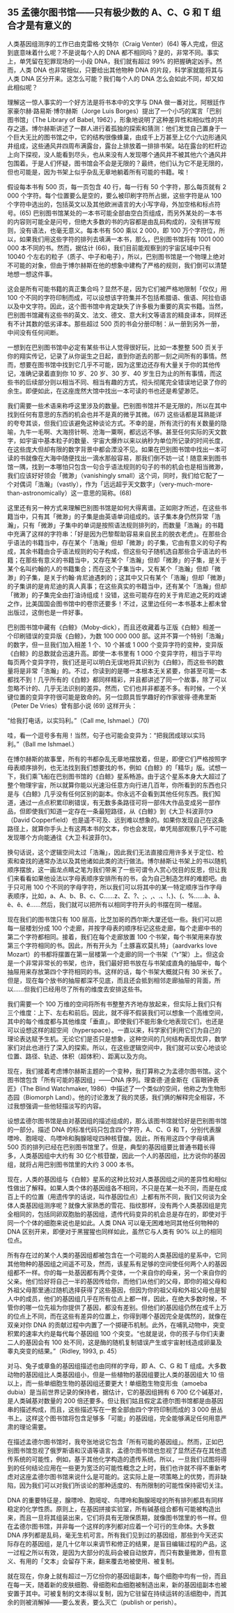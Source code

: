 ## 35 孟德尔图书馆——只有极少数的 A、C、G 和 T 组合才是有意义的

人类基因组测序的工作已由克雷格·文特尔（Craig Venter）(64) 等人完成，但这到底意味着什么呢？不是说每个人的 DNA 都不相同吗？是的，非常不同。事实上，单凭留在犯罪现场的一小段 DNA，我们就有超过 99% 的把握确定凶手。然而，人类 DNA 也非常相似，只要给出其他物种 DNA 的片段，科学家就能将其与人类 DNA 区分开来。这怎么可能？我们每个人的 DNA 怎么会如此不同，却又如此相似呢？

理解这一惊人事实的一个好方法是将书本中的文字与 DNA 做一番对比，阿根廷作家豪尔赫·路易斯·博尔赫斯（Jorge Luis Borges）提出了一个小巧的寓言「巴别图书馆」（The Library of Babel, 1962），形象地说明了这种差异性和相似性的共存之道。博尔赫斯讲述了一群人进行着孤独的探索和猜测：他们发觉自己置身于一个巨大无比的图书馆之中，它的结构很像蜂巢，由成千上万甚至上亿个六边形通风井组成，这些通风井四周布满露台，露台上排放着一排排书架。站在露台的栏杆边上向下探视，没人能看到尽头，也从来没有人发现哪个通风井不被其他六个通风井包围着。于是人们怀疑，图书馆会不会是无限的？最终，他们认为它不是无限的，但也可能是，因为书架上似乎杂乱无章地躺着所有可能的书籍。唉！

假设每本书有 500 页，每一页包含 40 行，每一行有 50 个字符，那么每页就有 2 000 个字符。每个位置要么是空的，要么被印刷字符所占据，这些字符是从 100 个字符中选出的，包括英文以及其他欧洲语言的大小写字母，外加空格和标点符号。(65) 巴别图书馆某处的一本书可能全部由空白页组成，而另外某处的一本书的内容则可能全是问号，但绝大多数的书的内容都是由乱码构成的，没有拼写规则，没有语法，也毫无意义。每本书有 500 乘以 2 000，即 100 万个字符位，所以，如果我们用这些字符的排列去填满一本书，那么，巴别图书馆将有 1001 000 000 本不同的书。然而，据估计 (66)，我们目前能观察到的宇宙区域中只有 10040 个左右的粒子（质子、中子和电子），所以，巴别图书馆是一个物理上绝对不可能的对象，但由于博尔赫斯在他的想象中建构了严格的规则，我们倒可以清楚地想一想这件事。

这会是所有可能书籍的真正集合吗？显然不是，因为它们被严格地限制「仅仅」用 100 个不同的字符印制而成，可以设想该字符集并不包括希腊语、俄语、阿拉伯语以及中文字符。因此，这个图书馆中肯定缺失了许多极为重要的真实书籍。当然，巴别图书馆藏有这些书的英文、法文、德文、意大利文等语言的精良译本，同样还有不计其数的低劣译本。那些超过 500 页的书会分册印制：从一册到另外一册，中间没有任何间断。

一想到在巴别图书馆中必定有某些书让人觉得很好玩，比如一本整整 500 页关于你的翔实传记，记录了从你诞生之日起，直到你逝去的那一刻之间所有的事情。然而，想要在图书馆中找到它几乎不可能，因为这里边还存有大量关于你的其他传记，准确记录着直到你 10 岁、20 岁、30 岁、40 岁生日为止的所有事情，而这些书的后续部分则以相当不同、相当有趣的方式，彻头彻尾完全错误地记录了你的余生。即便如此，在这座庞然大馆中找出一本可读的书也还是希望渺茫。

我们需要一些术语来称呼这里涉及的数量。巴别图书馆并不是无限的，所以在其中找到任何有意思的东西的机会也并不是真的微乎其微。(67) 这些话都是耳熟能详的夸夸其谈，但我们应该避免这种谈论方式。不幸的是，所有流行的有关数量的隐喻，九牛一毛啊、大海捞针啊、沧海一粟啊，都远远不够。甚至任何实际的天文数字，如宇宙中基本粒子的数量、宇宙大爆炸以来以纳秒为单位所记录的时间长度，在这些庞大但却有限的数字背景中都会湮没不见。如果在巴别图书馆中找出一本可读的书就像在大海中随便找出一滴水那般容易，那我们倒不妨一试！随意来到图书馆一隅，找到一本哪怕只包含一句合乎语法规则的句子的书的机会也是相当微渺，我们应该好好领会「微渺」（vanishingly small）这个词，同时，我们给它配了一个对偶词「浩瀚」（vastly），作为「远远超乎天文数字」（very-much-more-than-astronomically）这一意思的简称。(68)

这里还有另一种方式来理解巴别图书馆是如何大得离谱。正如刚才所述，在这些书籍当中，只有其「微渺」的子集是由英语单词组成的。该子集本身仍然异常「浩瀚」，只有「微渺」子集中的单词是按照语法规则排列的，而数量「浩瀚」的书籍中充满了这样的字符串：「好是因为巴黎帮助容易来自民主的脱衣老虎」。在那些合乎语法的书籍当中，存在某个「浩瀚」但却「微渺」的子集，它由有意义的句子构成，其余书籍由合乎语法规则的句子构成，但这些句子随机选自那些合乎语法的书籍；在那些有意义的书籍当中，又存在某个「浩瀚」但却「微渺」的子集，是关于某个名叫约翰的人的书籍集合；而在这个子集当中，又有某个「浩瀚」但却「微渺」的子集，是关于约翰·肯尼迪遇刺的；这其中又只有某个「浩瀚」但却「微渺」的子集讲的是肯尼迪的真人真事；在这些真实的书籍当中，还有某个「浩瀚」但却「微渺」的子集完全由打油诗组成！没错，这些可能存在的关于肯尼迪之死的戏谑之作，比美国国会图书馆中的卷宗还要多！不过，这里边任何一本书基本上都未曾出版过，这倒也是一件好事。

巴别图书馆中藏有《白鲸》（Moby-dick），而且还收藏着与正版《白鲸》相差一个印刷错误的变异版《白鲸》，为数 100 000 000 部。这并不算一个特别「浩瀚」的数字，但一旦我们加入相差 1 个、10 个甚或 1 000 个变异字符的变种，变异版《白鲸》的总数就会迅速升高。即使一本书里有 1 000 个变异字符，相当于平均每页两个变异字符，我们还是可以明白无误地将其识别为《白鲸》，而这些书的数量将是非常「浩瀚」的。不过，你读到的是哪一本根本无关紧要，你甚至可能一本都找不到！几乎所有的《白鲸》都同样精彩，并且都讲述了同一个故事，除了可以忽略不计的、几乎无法识别的差异。然而，它们也并非都差不多。有时候，一个关键位置的变异字符很可能是致命的。另一位颇具哲学趣好的作家彼得·德弗里斯（Peter De Vries）曾有部小说 (69) 这样开头：

“给我打电话，以实玛利。”（Call me, Ishmael.）(70)

哇，看一个逗号多有用！当然，句子也可能会变异为：“把我团成球以实玛利。”（Ball me Ishmael.）

在博尔赫斯的故事里，所有的书都杂乱无章地摆放着，但是，即便它们严格按照字母表顺序排列，也无法找到我们想要找的书，例如《白鲸》的「精华」版。试想一下，我们乘飞船在巴别图书馆的《白鲸》星系畅游。由于这个星系本身大大超过了整个物理宇宙，所以就算你能以光速沿任意方向行进几百年，你所看到的东西也只是与《白鲸》几乎没有任何区别的副本。你永远不会看到其他任何东西。我们知道，通过一点点积累印刷错误，有无数多条路径可将一部伟大作品变成另一部作品，但即使我们知道一定存在一条最短路径，从《白鲸》到《大卫·科波菲尔》（David Copperfield）也是遥不可及、远到难以想象的。如果你发现自己在这条路径上，就算你手头上有这两本书的文本，你也会发现，单凭局部观察几乎不可能发现哪个方向能通往《大卫·科波菲尔》。

换句话说，这个逻辑空间太过「浩瀚」，因此我们无法直接应用许多关于定位、检索和查找的通常办法以及其他诸如此类的流行做法。博尔赫斯让书架上的书以随机顺序摆放，这一画龙点睛之笔为我们带来了一些可谓令人赏心悦目的反思，但让我们来看看如果他设法以字母表顺序安排所有的书，会为自己制造怎样的难题吧。由于只可用 100 个不同的字母字符，所以我们可以将其中的某一特定顺序当作字母表顺序，比如，a、A、b、B、c、C……z、Z、?、;、,、.、!、)、(、%……à、â、è、ê、é……然后，我们就可以把所有以相同字符开头的书摆在同一楼层。

现在我们的图书馆只有 100 层高，比芝加哥的西尔斯大厦还低一些。我们可以把每一层楼划分成 100 个走廊，并按字母表的顺序标记这些走廊，每个走廊中书的第二个字符都相同。接着，我们在每个走廊放置 100 个书架，每个书架用来存放第三个字符相同的书。因此，所有开头为「土豚喜欢莫扎特」（aardvarks love Mozart）的书都将摆置在第一层楼第一个走廊的同一个书架（“r”架）上。但这会是一个非常非常长的书架，也许，我们最好把书放在与书架成直角的抽屉中，每个抽屉用来存放第四个字符相同的书。这样的话，每个书架大概就只有 30 米长了。但是，现在每个放书的抽屉都深不见底，而且还会抵到相邻走廊抽屉的背面，所以……但我们已经用尽了所有的维度去安排这些书。

我们需要一个 100 万维的空间将所有书整整齐齐地存放起来，但实际上我们只有三个维度：上下、左右和前后。因此，就不得不假装我们可以想象一个高维空间，其中的每个维度都与其他维度「垂直」。即使我们不能形象化地表现它们，也还是可以设想这样的超空间（hyperspace）。一直以来，科学家们利用它们为自己的理论表达赋予生机。无论它们是否只是想象，这种空间的几何结构表现优异，数学家们对此也进行了深入的探索。所以，在这些逻辑空间中，我们就可以安心地谈论位置、路径、轨迹、体积（超体积）、距离以及方向。

现在，我们接着考虑博尔赫斯主题的一个变种，我打算称之为孟德尔图书馆。这个图书馆包含「所有可能的基因组」——DNA 序列。理查德·道金斯在《盲眼钟表匠》（The Blind Watchmaker, 1986）中描述了一个类似的空间，他称之为生物形态园（Biomorph Land）。他的讨论激发了我的灵感，我们俩的解释完全相容，不过我想强调一些他轻描淡写的内容。

设想孟德尔图书馆是由对基因组的描述组成的，那么该图书馆就恰好是巴别图书馆的一部分。描述 DNA 的标准代码只包含四个字符，A、C、G 和 T，分别代表腺嘌呤、胞嘧啶、鸟嘌呤和胸腺嘧啶四种核苷酸。因此，所有用这四个字母填满 500 页的排列已经在巴别图书馆里了。但是，典型的基因组要比普通书籍长得多，人类基因组中大约有 30 亿个核苷酸，因此一个人的基因组，比方说你的基因组，就将占用巴别图书馆里的大约 3 000 本书。

现在，人类的基因组与《白鲸》星系的这种比较对人类基因组之间的差异性和相似性做出了解释。如果人类个体的基因组各不相同，不只是在某一处不同，而是在成百上千的位置（用遗传学的话说，叫作基因位点）上都有所不同，我们又何谈为全体人类基因组测序呢？就像大家熟悉的雪花、指纹那样，没有两个人类基因组是完全相同的，包括同卵双胞胎的基因组，遗传代码变异的机会总是存在的，即使对于同一个个体的细胞来说也是如此。人类 DNA 可以毫无困难地同其他任何物种的 DNA 区别开来，即便对于黑猩猩也同样如此，虽然它与人类有 90% 以上的相同位点。

所有存在过的某个人类的基因组都被包含在一个可能的人类基因组的星系中，它同其他物种的基因组之间遥不可及，然而，该星系有足够的空间使任何两个人的基因组都不一样。你的每一处基因都有两个变体，一个来自你的母亲，另一个来自你的父亲。他们恰好将自己一半的基因传给你，而他们从他们的父母，即你的祖父母和外祖父母那里通过随机选择获得了这些基因，但因为你的祖父母和外祖父母也是智人中的成员，他们的基因组几乎在所有位点上都一样，因此，在绝大多数时候，不管你的哪一位先祖为你提供了基因，都没有差别。但他们的基因组仍然在成千上万的位点上不同，而在这些有差异的位置上，你得到哪个基因完全是偶然的，就像在双亲对你 DNA 的贡献过程中内置了一个掷硬币机制。此外，在哺乳动物中，突变积累的速率大约是每代每个基因组 100 个突变。“也就是说，你的孩子与你们夫妻二人的基因会有 100 处不同，这是酶的随机复制错误产生或宇宙射线造成卵巢及睾丸突变的结果。”（Ridley, 1993, p. 45）

对马、兔子或章鱼的基因组描述也由同样的字母，即 A、C、G 和 T 组成。大多数动物的基因组比人类基因组小，但是一些植物的基因组要比人类的基因组大 10 倍以上，而一些单细胞生物的基因组还要更大！单细胞生物变形虫（amoeba dubia）是当前世界记录的保持者，据估计，它的基因组拥有 6 700 亿个碱基对，是人类碱基对数量的 200 倍还要多。但让我们姑且假定孟德尔图书馆都是由基因串的描述构成，而且，这些描述写在一套全部由四个字符印制而成的 3 000 册丛书上。这样这个图书馆将包含足够多「可能」的基因组，完全能够满足任何用意严肃的理论需要。

在描述孟德尔图书馆时，我夸张地说它包含「所有可能的基因组」。然而，正如巴别图书馆忽视了俄罗斯语和汉语等语言，孟德尔图书馆也忽视了显然还存在其他遗传系统的可能性，例如，基于其他化学构造的遗传系统。所以，一旦我们试图将得到的任何结论应用在一些更为宽泛的可能性概念之上时，我们也许就不得不重新考虑对这座孟德尔图书馆来说什么是可能的。这实际上是一项策略上的优势，而非缺陷，因为我们可以对我们所谈论的那种适度的、有所限制的可能性保持密切关注。

DNA 的重要特征是，腺嘌呤、胞嘧啶、鸟嘌呤和胸腺嘧啶的所有排列都具有同样稳定的化学性质。原则上，在基因拼接实验室，所有碱基组合都有可能被构造出来，而且一旦将其组装出来，它们将具有无限保质期，就像图书馆里的书一样。但在孟德尔图书馆，并非每一个这样的序列都对应着一个可行的生命体。大多数 DNA 序列都是乱码，毫无生机可言。所有我们见到过的基因组，那些到今天还实际存在的基因组，是几十亿年以来调节和修正的结果，是盲目编辑过程的产品，这一过程之所以有效，是因为大部分的乱码会被自动放弃，而只有数量微渺，但有意义、有用的「文本」会留存下来，翻来覆去地被使用、被复制。

就在现在，你身上就有超过一万亿份你的基因组副本，每个细胞中均有一份，而且在每一天，随着新的皮肤细胞、骨细胞和血细胞被制造出来，新的基因组副本也被安置于其中。可被复制的文本得以复制，因为它驻留在持续运转的活细胞中，而其余的则被消解掉——要么发表，要么灭亡（publish or perish）。


